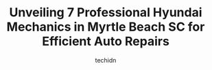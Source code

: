 ---
layout: ampstory
image: https://images.unsplash.com/photo-1574524096264-8d7e68d047f3?ixlib=rb-4.0.3&ixid=MnwxMjA3fDB8MHxwaG90by1wYWdlfHx8fGVufDB8fHx8&auto=format&fit=crop&w=640&h=853&q=80
author: techidn
featured: false
description: Trust your vehicles maintenance and repairs to the 7 best Hyundai Mechanic in Myrtle Beach SC, USA. With their extensive experience, cutting-edge technology, and commitment to customer sati
title: Unveiling 7 Professional Hyundai Mechanics in Myrtle Beach SC for Efficient Auto Repairs
cover:
   title: Unveiling 7 Professional Hyundai Mechanics in Myrtle Beach SC for Efficient Auto Repairs
   subtitle: Rickpate
   background: https://images.unsplash.com/photo-1574524096264-8d7e68d047f3?ixlib=rb-4.0.3&ixid=MnwxMjA3fDB8MHxwaG90by1wYWdlfHx8fGVufDB8fHx8&auto=format&fit=crop&w=640&h=853&q=80

pages: 
 - layout: thirds
   top: <h1>#1 Beach Automotive Group</h1>
   bottom: "<p>This dealership was great when providing car details, upfront, with my pre-visit phone calls.  They made an appt. for a test drive, and they were ready at my arrival.  My</p>"
   background: https://www.knot35.com/toplist/wp-content/uploads/2023/06/best-hyundai-mechanic-1-in-myrtle-beach-sc-1685836288.jpeg
   backgroundblur: true
 - layout: thirds
   top: <h1>#2 Myrtle Beach Automotive</h1>
   bottom: "<p>936 Jason Blvd, Myrtle Beach, SC 29577, United States</p>"
   background: https://www.knot35.com/toplist/wp-content/uploads/2023/06/best-hyundai-mechanic-2-in-myrtle-beach-sc-1685836289.jpeg
   cta:
      link: https://www.knot35.com/toplist/unveiling-7-professional-hyundai-mechanics-in-myrtle-beach-sc-for-efficient-auto-repairs/
      text: Unveiling 7 Professional Hyundai Mechanics in Myrtle Beach SC for Efficient Auto Repairs
 - layout: thirds
   top: <h1>#3 C & G Auto & Truck</h1>
   bottom: "<p>1100 3rd Ave S, Myrtle Beach, SC 29577, United States</p>"
   background: https://www.knot35.com/toplist/wp-content/uploads/2023/06/best-hyundai-mechanic-3-in-myrtle-beach-sc-1685836289.jpeg
   cta:
      link: https://www.knot35.com/toplist/unveiling-7-professional-hyundai-mechanics-in-myrtle-beach-sc-for-efficient-auto-repairs/
      text: Unveiling 7 Professional Hyundai Mechanics in Myrtle Beach SC for Efficient Auto Repairs
 - layout: thirds
   top: <h1>#4 Maaco Auto Body Shop & Painting</h1>
   bottom: "<p>1329 US-501, Myrtle Beach, SC 29577, United States</p>"
   background: https://images.unsplash.com/photo-1509114397022-ed747cca3f65?ixlib=rb-4.0.3&ixid=MnwxMjA3fDB8MHxwaG90by1wYWdlfHx8fGVufDB8fHx8&auto=format&fit=crop&w=640&h=853&q=80
   cta:
      link: https://www.knot35.com/toplist/unveiling-7-professional-hyundai-mechanics-in-myrtle-beach-sc-for-efficient-auto-repairs/
      text: Unveiling 7 Professional Hyundai Mechanics in Myrtle Beach SC for Efficient Auto Repairs
 - layout: thirds
   top: <h1>#5 Autocare Services LLC</h1>
   bottom: "<p>1900-B Mr. Joe White Ave, Myrtle Beach, SC 29577, United States</p>"
   background: https://plus.unsplash.com/premium_photo-1664640458616-3c74f8cb4589?ixlib=rb-4.0.3&ixid=MnwxMjA3fDB8MHxwaG90by1wYWdlfHx8fGVufDB8fHx8&auto=format&fit=crop&w=640&h=853&q=80
   cta:
      link: https://www.knot35.com/toplist/unveiling-7-professional-hyundai-mechanics-in-myrtle-beach-sc-for-efficient-auto-repairs/
      text: Unveiling 7 Professional Hyundai Mechanics in Myrtle Beach SC for Efficient Auto Repairs
 - layout: thirds
   top: <h1>#6 Averill Automotive</h1>
   bottom: "<p>1618 Executive Ave, Myrtle Beach, SC 29577, United States</p>"
   background: https://images.unsplash.com/photo-1564951434112-64d74cc2a2d7?ixlib=rb-4.0.3&ixid=MnwxMjA3fDB8MHxwaG90by1wYWdlfHx8fGVufDB8fHx8&auto=format&fit=crop&w=640&h=853&q=80
   cta:
      link: https://www.knot35.com/toplist/unveiling-7-professional-hyundai-mechanics-in-myrtle-beach-sc-for-efficient-auto-repairs/
      text: Unveiling 7 Professional Hyundai Mechanics in Myrtle Beach SC for Efficient Auto Repairs
 - layout: thirds
   top: <h1>#7 Turn Key Auto Repair</h1>
   bottom: "<p>1216 Port Dr, Myrtle Beach, SC 29577, United States</p>"
   background: https://images.unsplash.com/photo-1533998839656-76f5e4b2bccb?ixlib=rb-4.0.3&ixid=MnwxMjA3fDB8MHxwaG90by1wYWdlfHx8fGVufDB8fHx8&auto=format&fit=crop&w=640&h=853&q=80
   cta:
      link: https://www.knot35.com/toplist/unveiling-7-professional-hyundai-mechanics-in-myrtle-beach-sc-for-efficient-auto-repairs/
      text: Unveiling 7 Professional Hyundai Mechanics in Myrtle Beach SC for Efficient Auto Repairs
 - layout: thirds
   middle: Continue reading...
   background: https://images.unsplash.com/photo-1557672172-298e090bd0f1?ixlib=rb-4.0.3&ixid=MnwxMjA3fDB8MHxwaG90by1wYWdlfHx8fGVufDB8fHx8&auto=format&fit=crop&w=640&h=853&q=80
   cta:
      link: https://www.knot35.com/toplist/unveiling-7-professional-hyundai-mechanics-in-myrtle-beach-sc-for-efficient-auto-repairs/
      text: Unveiling 7 Professional Hyundai Mechanics in Myrtle Beach SC for Efficient Auto Repairs
      
---